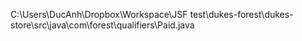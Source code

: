C:\Users\DucAnh\Dropbox\Workspace\JSF test\dukes-forest\dukes-store\src\java\com\forest\qualifiers\Paid.java
